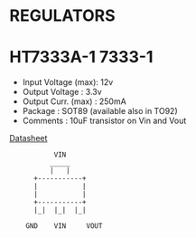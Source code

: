 # REGULATORS

# HT7333A-1 7333-1

- Input Voltage (max): 12v
- Output Voltage     : 3.3v
- Output Curr. (max) : 250mA
- Package            : SOT89 (available also in TO92)
- Comments           : 10uF transistor on Vin and Vout

[Datasheet](https://www.angeladvance.com/HT73xx.pdf)

```
           VIN
          _____
          |   |
      +-----------+
      |           |
      |           |
      +-----------+
      |_|  |_|  |_|

    GND    VIN     VOUT


```


